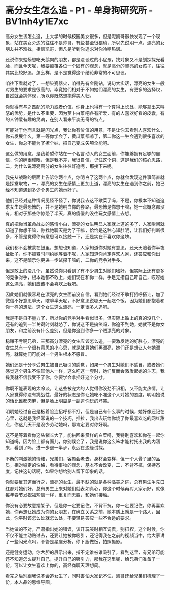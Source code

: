 # 高分女生怎么追 - P1 - 单身狗研究所 - BV1nh4y1E7xc

高分女生该怎么追，上大学的时候校园美女很多，但是呢凯哥很快发现了一个现象，站在美女旁边的往往不是帅哥，有些甚至很猥琐，所以先说明一点，漂亮的女朋友并不难找，相信凯哥，但凡是听到你追求对你冷嘲热讽。

还说你来蛤蟆想吃天鹅肉的朋友，都是没谈过的小屁孩，找对象又不是划探探光看脸，而且今天呢，我要颠覆各位一个固有的观念，就是高分的漂亮的女孩子，往往其实比较好追，怎么样，是不是觉得这个结论非常的不可思议。

咱往下看就对了，一想染瓷器火，咱得先有金刚钻，说句大实话，漂亮的女生一般对男生的要求是很高的，毕竟她们相对于不如她们漂亮的女生，有更多的选择权，自然就会挑体现，所以你既然想抱得美人归。

你就得有与之匹配的能力或者价值，你身上也得有一个算得上长处，能够拿出来嘚瑟的优势，是什么不重要，因为萝卜白菜吧各有所爱，有的人喜欢好看的皮囊，有的人钟爱有趣的灵魂，在别人看来平淡无奇的特点。

可能对于他而言就是闪光点，我让你有价值的用意，不是让你去看别人喜欢什么，你去发展什么，第一等你学会了，黄瓜菜都凉了，第二你这一生会遇到很多喜欢的女生，你总不能为了撩个妹，把自己变成矢项全能吧。

这么做的用意，是我希望你站在一个名言动人的女生面前，你能够拥有足够的自信，你的确很耀眼，但是我不差，我很自信，记住这个词，这是我们的核心思路，二，为什么说漂亮高分的女生往往好追呢，那接下来呢。

我先从战略的层面上告诉你两个点，你明白了这两个点，你就会发现这件事简直就是探堂取物，一，漂亮的女生在感情上更加上道，漂亮的女生在遇到你之前，她已经不知道遇到多少个男生向她示好了。

他们已经对这种情况见怪不怪了，你说我去这不歇菜了吗，不是，你根本不知道追求女生是最恐怖的，并不是她明白你的套路，最恐怖是你想干嘛，她一点概念都没有，相对于那些你惊恐了半天，真的傻傻的没往玩女感情上去想。

真的把你当革命战友的感情小白，漂亮的女生明显人家就上道的多了，人家瞬间就知道了你想干嘛，你找她聊天是为了干嘛，恰恰是这种心知肚明，让我们好判断很多，不管是觉得你有意思可以接触一下，还是实在不喜欢你这块。

我们都不会被蒙在鼓里，想想也知道，人家知道你对她有意思，还天天陪着你半夜扯肚子，你不抓紧时间约她等着不呢，人家知道你肯定喜欢人家，还答应和你出来，这不是暗示你更进一步试探干嘛的，二你的竞争对手多。

但是敢上的没几个，虽然说你只看到了有不少男生对她们嗜好，但实际上还有更多的竞争对手，根本她都不敢上，她们现在和你一样，手足无措自己吓自己，哎呀她这么漂亮，她们应该不会喜欢上我吧。

因此她们就很容易在漂亮的女生面前没自信，看到她们经过不敢打招呼搭讪，加了微信不好意思聊天，瞎聊半天呢，不好意思说哪天一起吃个饭，因为她们都抱着和你一样的想法，这个女生这么漂亮，一定很多人追吧。

我是不是自不量力了，所以你的竞争对手看似很多，但实际上敢上的真的没几个，还有的追到一半关键时刻就怂了，你说这不是搞笑吗，你追不到她，她就不是你女朋友，和之前没有什么差别，但是你追到你多一个贼漂亮的对象。

稳赚不亏啊兄弟，三那高分漂亮的女生应该怎么追，一要激发她的好胜心，漂亮的女生总有一个很有意思的小心思，就是就算她们再漂亮，她们还是想让人夸她漂亮，就算她们可能对一个男生根本不感冒。

她们还是十分享受男生被自己吸引的感觉，如果一个男生对她们不感冒，或者她们感觉这个男生不像其他人一样，这么吃这一套时，她们反而会激发起她的斗志，我操我就不信我受不了你，你要学会拿捏好这个分寸。

你既不能表现的太冷淡，让这些被宠大的人觉得你没劲不识相，又不能太热情，让人家觉得你没有挑战性，最好的状态是你让她吃不准这个人对她的态度，明明她说的话比谁都肉麻，但是脸上明显是一副逗你玩的坏笑。

明明她经过自己是板着脸连招呼都不打，但是自己有什么事的时候，她好像还记在心里，这就是我经常说的一个技巧，推拉，我出去玩给你烧了你最喜欢吃的网红甜点，你这几天不是没少劳动她吗，那肯定要对你好啊。

这不是等着看你这头猪长大了，能拱回来赏样的白菜吗，我特别喜欢和你在一起你知道吗，因为脸上都有面儿，你别误会了，我是说你这么笨才能衬托出我的内涵来，看到了吗，进一步退一半步，永远在边缘试探。

不断的刺激她的情绪，兄弟们，容颜会老去，身材会变样，但一个人骨子里的品质，相对稳定的性格，看待事物的观念，基本不会改变，二，不背不抗，保持态度，记住这句话啊，如果你想给别人留下印象的话。

你就要反其道而行之，漂亮的女生，最不缺的就是各种溢美之词，总有男生争先口红都对她们好，总有男生上来对她们就表如真心，你这个时候再对人家示好，就像每年春节发祝福短信一样，重复而无趣，和她们接触。

你没有必要故意摆架子，但是你一定要记住，不背不抗，你一定要记住，你再喜欢她，你再想让她成为你的女朋友，在确立关系之前，她本质上就是一个路人，因此，你平时该怎么处就怎么处，不要轻易答应一些不合适的要求。

当她做的不对，严肃指出她的错误，该开玩笑时相互调侃，别扭捏，这个时候，你不仅不能主动贴过去，还要让她被你吸引，还记得我在之前的视频当中，给大家讲了一些闪光点吗，不管是星座分析，你下厨做饭，拍照摄影。

还是健身运动，你大胆的展示出来，指不定谁被谁吸引了，看到这里，有兄弟可能还不知道怎么提升自己，提升自己的吸引力，那我在这里呢，给兄弟们准备了一份，可以让女生喜欢上你的，高经商聊天理想简。

看完之后别跟我说不会追女生了，同时害怕大家记不住，凯哥还给兄弟们梳理了一份，本人品的思维导图。